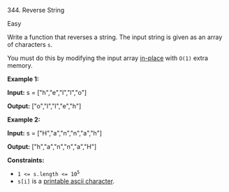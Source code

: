 ﻿344\. Reverse String

Easy

Write a function that reverses a string. The input string is given as an array of characters `s`.

You must do this by modifying the input array [in-place](https://en.wikipedia.org/wiki/In-place_algorithm) with `O(1)` extra memory.

**Example 1:**

**Input:** s = ["h","e","l","l","o"]

**Output:** ["o","l","l","e","h"]

**Example 2:**

**Input:** s = ["H","a","n","n","a","h"]

**Output:** ["h","a","n","n","a","H"]

**Constraints:**

*   <code>1 <= s.length <= 10<sup>5</sup></code>
*   `s[i]` is a [printable ascii character](https://en.wikipedia.org/wiki/ASCII#Printable_characters).